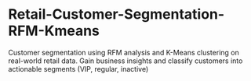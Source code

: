 # Retail-Customer-Segmentation-RFM-Kmeans
Customer segmentation using RFM analysis and K-Means clustering on real-world retail data. Gain business insights and classify customers into actionable segments (VIP, regular, inactive)
